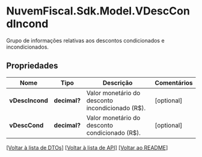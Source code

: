 # NuvemFiscal.Sdk.Model.VDescCondIncond
Grupo de informações relativas aos descontos condicionados e incondicionados.

## Propriedades

Nome | Tipo | Descrição | Comentários
------------ | ------------- | ------------- | -------------
**vDescIncond** | **decimal?** | Valor monetário do desconto incondicionado (R$). | [optional] 
**vDescCond** | **decimal?** | Valor monetário do desconto condicionado (R$). | [optional] 

[[Voltar à lista de DTOs]](../README.md#documentation-for-models) [[Voltar à lista de API]](../README.md#documentation-for-api-endpoints) [[Voltar ao README]](../README.md)

